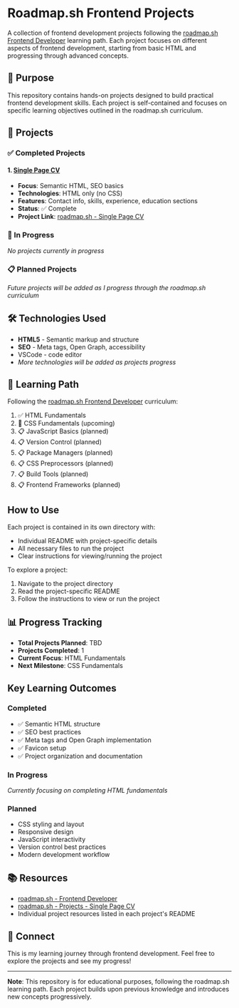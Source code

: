 # Roadmap.sh Frontend Projects

A collection of frontend development projects following the [roadmap.sh Frontend Developer](https://roadmap.sh/frontend) learning path. Each project focuses on different aspects of frontend development, starting from basic HTML and progressing through advanced concepts.

## 🎯 Purpose

This repository contains hands-on projects designed to build practical frontend development skills. Each project is self-contained and focuses on specific learning objectives outlined in the roadmap.sh curriculum.

## 📁 Projects

### ✅ Completed Projects

#### 1. [Single Page CV](./01-single-page-cv/)
- **Focus**: Semantic HTML, SEO basics
- **Technologies**: HTML only (no CSS)
- **Features**: Contact info, skills, experience, education sections
- **Status**: ✅ Complete
- **Project Link**: [roadmap.sh - Single Page CV](https://roadmap.sh/projects/single-page-cv)

### 🔄 In Progress

*No projects currently in progress*

### 📋 Planned Projects

*Future projects will be added as I progress through the roadmap.sh curriculum*

## 🛠️ Technologies Used

- **HTML5** - Semantic markup and structure
- **SEO** - Meta tags, Open Graph, accessibility
- VSCode - code editor
- *More technologies will be added as projects progress*

## 📖 Learning Path

Following the [roadmap.sh Frontend Developer](https://roadmap.sh/frontend) curriculum:

1. ✅ HTML Fundamentals
2. 🔄 CSS Fundamentals (upcoming)
3. 📋 JavaScript Basics (planned)
4. 📋 Version Control (planned)
5. 📋 Package Managers (planned)
6. 📋 CSS Preprocessors (planned)
7. 📋 Build Tools (planned)
8. 📋 Frontend Frameworks (planned)

## How to Use

Each project is contained in its own directory with:
- Individual README with project-specific details
- All necessary files to run the project
- Clear instructions for viewing/running the project

To explore a project:
1. Navigate to the project directory
2. Read the project-specific README
3. Follow the instructions to view or run the project

## 📊 Progress Tracking

- **Total Projects Planned**: TBD
- **Projects Completed**: 1
- **Current Focus**: HTML Fundamentals
- **Next Milestone**: CSS Fundamentals

## Key Learning Outcomes

### Completed
- ✅ Semantic HTML structure
- ✅ SEO best practices
- ✅ Meta tags and Open Graph implementation
- ✅ Favicon setup
- ✅ Project organization and documentation

### In Progress
*Currently focusing on completing HTML fundamentals*

### Planned
- CSS styling and layout
- Responsive design
- JavaScript interactivity
- Version control best practices
- Modern development workflow

## 📚 Resources

- [roadmap.sh - Frontend Developer](https://roadmap.sh/frontend)
- [roadmap.sh - Projects - Single Page CV](https://roadmap.sh/projects)
- Individual project resources listed in each project's README

## 🤝 Connect

This is my learning journey through frontend development. Feel free to explore the projects and see my progress!

---

**Note**: This repository is for educational purposes, following the roadmap.sh learning path. Each project builds upon previous knowledge and introduces new concepts progressively.
